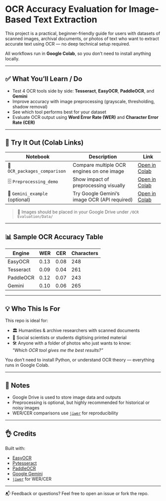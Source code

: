 # OCR Accuracy Evaluation for Image-Based Text Extraction

This project is a practical, beginner-friendly guide for users with datasets of scanned images, archival documents, or photos of text who want to extract accurate text using OCR — no deep technical setup required.

All workflows run in **Google Colab**, so you don’t need to install anything locally.

---

## ✅ What You’ll Learn / Do

- Test 4 OCR tools side by side: **Tesseract**, **EasyOCR**, **PaddleOCR**, and **Gemini**
- Improve accuracy with image preprocessing (grayscale, thresholding, shadow removal)
- See which tool performs best for your dataset
- Evaluate OCR output using **Word Error Rate (WER)** and **Character Error Rate (CER)**

---

## 🚀 Try It Out (Colab Links)

| Notebook                        | Description                                  | Link                                      |
|----------------------------------|----------------------------------------------|-------------------------------------------|
| 🧪 `OCR_packages_comparison`     | Compare multiple OCR engines on one image    | [Open in Colab](https://colab.research.google.com/drive/your-notebook-id) |
| 🗄 `Preprocessing_demo`          | Show impact of preprocessing visually        | [Open in Colab](https://colab.research.google.com/drive/your-notebook-id) |
| 🤖 `Gemini_example` (optional)   | Try Google Gemini’s image OCR (API required) | [Open in Colab](https://colab.research.google.com/drive/your-notebook-id) |

> 📁 Images should be placed in your Google Drive under `/OCR Evaluation/Data/`

---

## 📊 Sample OCR Accuracy Table

| Engine     | WER   | CER   | Characters |
|------------|-------|-------|------------|
| EasyOCR    | 0.13  | 0.08  | 248        |
| Tesseract  | 0.09  | 0.04  | 261        |
| PaddleOCR  | 0.12  | 0.07  | 243        |
| Gemini     | 0.10  | 0.06  | 265        |

---

## 💡 Who This Is For

This repo is ideal for:
- 🏛️ Humanities & archive researchers with scanned documents
- 🧪 Social scientists or students digitising printed material
- 🛠️ Anyone with a folder of photos who just wants to know:  
  *"Which OCR tool gives me the best results?"*

You don’t need to install Python, or understand OCR theory — everything runs in Google Colab.

---

## 📌 Notes

- Google Drive is used to store image data and outputs
- Preprocessing is optional, but highly recommended for historical or noisy images
- WER/CER comparisons use [`jiwer`](https://github.com/jitsi/jiwer) for reproducibility

---

## 👌 Credits

Built with:
- [EasyOCR](https://github.com/JaidedAI/EasyOCR)
- [Pytesseract](https://github.com/madmaze/pytesseract)
- [PaddleOCR](https://github.com/PaddlePaddle/PaddleOCR)
- [Google Gemini](https://makersuite.google.com/)
- [`jiwer`](https://github.com/jitsi/jiwer) for WER/CER

---

📬 Feedback or questions? Feel free to open an issue or fork the repo.

